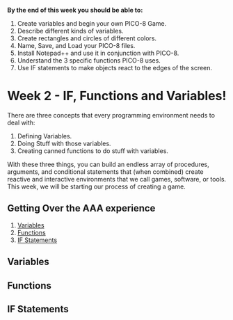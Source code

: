 **By the end of this week you should be able to:**
1. Create variables and begin your own PICO-8 Game.
1. Describe different kinds of variables.
1. Create rectangles and circles of different colors.
1. Name, Save, and Load your PICO-8 files.
1. Install Notepad++ and use it in conjunction with PICO-8.
1. Understand the 3 specific functions PICO-8 uses.
1. Use IF statements to make objects react to the edges of the screen.

# Week 2 - IF, Functions and Variables!
There are three concepts that every programming environment needs to deal with: 
1. Defining Variables.
1. Doing Stuff with those variables.
1. Creating canned functions to do stuff with variables.

With these three things, you can build an endless array of procedures, arguments, and conditional statements that (when combined) create reactive and interactive environments that we call games, software, or tools. This week, we will be starting our process of creating a game. 

## Getting Over the AAA experience

1. [Variables](#Variables)
1. [Functions](#Functions)
1. [IF Statements](#if-statements)

## Variables


## Functions


## IF Statements
